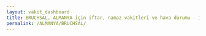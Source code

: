 ```yaml
---
layout: vakit_dashboard
title: BRUCHSAL, ALMANYA için iftar, namaz vakitleri ve hava durumu - ilçe/eyalet seç
permalink: /ALMANYA/BRUCHSAL/
---
```


<script type="text/javascript">
  var GLOBAL_COUNTRY = 'ALMANYA';
  var GLOBAL_CITY = 'BRUCHSAL';
  var GLOBAL_STATE = '';
  var lat = 72;
  var lon = 21;
</script>
